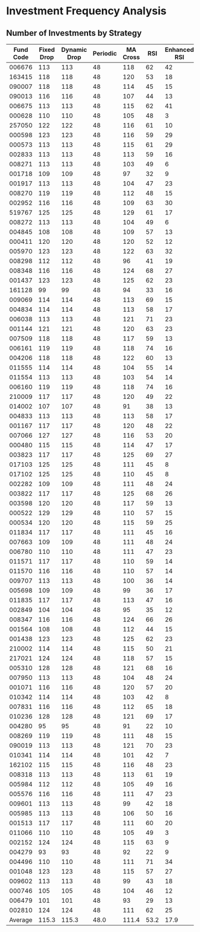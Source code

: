 # Investment Frequency Analysis

## Number of Investments by Strategy

| Fund Code | Fixed Drop | Dynamic Drop | Periodic | MA Cross | RSI | Enhanced RSI | Value Avg |
|---|---|---|---|---|---|---|---|
| 006676 | 113 | 113 | 48 | 118 | 62 | 42 | 12 |
| 163415 | 118 | 118 | 48 | 120 | 53 | 18 | 12 |
| 090007 | 118 | 118 | 48 | 114 | 45 | 15 | 12 |
| 090013 | 116 | 116 | 48 | 107 | 44 | 13 | 12 |
| 006675 | 113 | 113 | 48 | 115 | 62 | 41 | 12 |
| 000628 | 110 | 110 | 48 | 105 | 48 | 3 | 12 |
| 257050 | 122 | 122 | 48 | 116 | 61 | 10 | 12 |
| 000598 | 123 | 123 | 48 | 116 | 59 | 29 | 12 |
| 000573 | 113 | 113 | 48 | 115 | 61 | 29 | 12 |
| 002833 | 113 | 113 | 48 | 113 | 59 | 16 | 12 |
| 008271 | 113 | 113 | 48 | 103 | 49 | 6 | 12 |
| 001718 | 109 | 109 | 48 | 97 | 32 | 9 | 12 |
| 001917 | 113 | 113 | 48 | 104 | 47 | 23 | 12 |
| 008270 | 119 | 119 | 48 | 112 | 48 | 15 | 12 |
| 002952 | 116 | 116 | 48 | 109 | 63 | 30 | 12 |
| 519767 | 125 | 125 | 48 | 129 | 61 | 17 | 12 |
| 008272 | 113 | 113 | 48 | 104 | 49 | 6 | 12 |
| 004845 | 108 | 108 | 48 | 109 | 57 | 13 | 12 |
| 000411 | 120 | 120 | 48 | 120 | 52 | 12 | 12 |
| 005970 | 123 | 123 | 48 | 122 | 63 | 32 | 12 |
| 008298 | 112 | 112 | 48 | 96 | 41 | 19 | 12 |
| 008348 | 116 | 116 | 48 | 124 | 68 | 27 | 12 |
| 001437 | 123 | 123 | 48 | 125 | 62 | 23 | 12 |
| 161128 | 99 | 99 | 48 | 94 | 33 | 16 | 12 |
| 009069 | 114 | 114 | 48 | 113 | 69 | 15 | 12 |
| 004834 | 114 | 114 | 48 | 113 | 58 | 17 | 12 |
| 006038 | 113 | 113 | 48 | 121 | 71 | 23 | 12 |
| 001144 | 121 | 121 | 48 | 120 | 63 | 23 | 12 |
| 007509 | 118 | 118 | 48 | 117 | 59 | 13 | 12 |
| 006161 | 119 | 119 | 48 | 118 | 74 | 16 | 12 |
| 004206 | 118 | 118 | 48 | 122 | 60 | 13 | 12 |
| 011555 | 114 | 114 | 48 | 104 | 55 | 14 | 12 |
| 011554 | 113 | 113 | 48 | 103 | 54 | 14 | 12 |
| 006160 | 119 | 119 | 48 | 118 | 74 | 16 | 12 |
| 210009 | 117 | 117 | 48 | 120 | 49 | 22 | 12 |
| 014002 | 107 | 107 | 48 | 91 | 38 | 13 | 12 |
| 004833 | 113 | 113 | 48 | 113 | 58 | 17 | 12 |
| 001167 | 117 | 117 | 48 | 120 | 48 | 22 | 12 |
| 007066 | 127 | 127 | 48 | 116 | 53 | 20 | 12 |
| 000480 | 115 | 115 | 48 | 114 | 47 | 17 | 12 |
| 003823 | 117 | 117 | 48 | 125 | 69 | 27 | 12 |
| 017103 | 125 | 125 | 48 | 111 | 45 | 8 | 12 |
| 017102 | 125 | 125 | 48 | 110 | 45 | 8 | 12 |
| 002282 | 109 | 109 | 48 | 111 | 48 | 24 | 12 |
| 003822 | 117 | 117 | 48 | 125 | 68 | 26 | 12 |
| 003598 | 120 | 120 | 48 | 117 | 59 | 13 | 12 |
| 000522 | 129 | 129 | 48 | 110 | 57 | 15 | 12 |
| 000534 | 120 | 120 | 48 | 115 | 59 | 25 | 12 |
| 011834 | 117 | 117 | 48 | 111 | 45 | 16 | 12 |
| 007663 | 109 | 109 | 48 | 111 | 48 | 24 | 12 |
| 006780 | 110 | 110 | 48 | 111 | 47 | 23 | 12 |
| 011571 | 117 | 117 | 48 | 110 | 59 | 14 | 12 |
| 011570 | 116 | 116 | 48 | 110 | 57 | 14 | 12 |
| 009707 | 113 | 113 | 48 | 100 | 36 | 14 | 12 |
| 005698 | 109 | 109 | 48 | 99 | 36 | 17 | 12 |
| 011835 | 117 | 117 | 48 | 113 | 47 | 16 | 12 |
| 002849 | 104 | 104 | 48 | 95 | 35 | 12 | 12 |
| 008347 | 116 | 116 | 48 | 124 | 66 | 26 | 12 |
| 001564 | 108 | 108 | 48 | 112 | 44 | 15 | 12 |
| 001438 | 123 | 123 | 48 | 125 | 62 | 23 | 12 |
| 210002 | 114 | 114 | 48 | 115 | 50 | 21 | 12 |
| 217021 | 124 | 124 | 48 | 118 | 57 | 15 | 12 |
| 005310 | 128 | 128 | 48 | 121 | 68 | 16 | 12 |
| 007950 | 113 | 113 | 48 | 104 | 48 | 24 | 12 |
| 001071 | 116 | 116 | 48 | 120 | 57 | 20 | 12 |
| 010342 | 114 | 114 | 48 | 103 | 42 | 8 | 12 |
| 007831 | 116 | 116 | 48 | 112 | 65 | 18 | 12 |
| 010236 | 128 | 128 | 48 | 121 | 69 | 17 | 12 |
| 004280 | 95 | 95 | 48 | 91 | 22 | 10 | 12 |
| 008269 | 119 | 119 | 48 | 111 | 48 | 15 | 12 |
| 090019 | 113 | 113 | 48 | 121 | 70 | 23 | 12 |
| 010341 | 114 | 114 | 48 | 101 | 42 | 7 | 12 |
| 162102 | 115 | 115 | 48 | 116 | 48 | 23 | 12 |
| 008318 | 113 | 113 | 48 | 113 | 61 | 19 | 12 |
| 005984 | 112 | 112 | 48 | 105 | 49 | 16 | 12 |
| 005576 | 116 | 116 | 48 | 111 | 47 | 23 | 12 |
| 009601 | 113 | 113 | 48 | 99 | 42 | 18 | 12 |
| 005985 | 113 | 113 | 48 | 106 | 50 | 16 | 12 |
| 001513 | 117 | 117 | 48 | 111 | 60 | 20 | 12 |
| 011066 | 110 | 110 | 48 | 105 | 49 | 3 | 12 |
| 002152 | 124 | 124 | 48 | 115 | 63 | 9 | 12 |
| 004279 | 93 | 93 | 48 | 92 | 22 | 9 | 12 |
| 004496 | 110 | 110 | 48 | 111 | 71 | 34 | 12 |
| 001048 | 123 | 123 | 48 | 115 | 57 | 27 | 12 |
| 009602 | 113 | 113 | 48 | 99 | 43 | 18 | 12 |
| 000746 | 105 | 105 | 48 | 104 | 46 | 12 | 12 |
| 006479 | 101 | 101 | 48 | 93 | 29 | 13 | 12 |
| 002810 | 124 | 124 | 48 | 111 | 62 | 25 | 12 |
| Average | 115.3 | 115.3 | 48.0 | 111.4 | 53.2 | 17.9 | 12.0 |